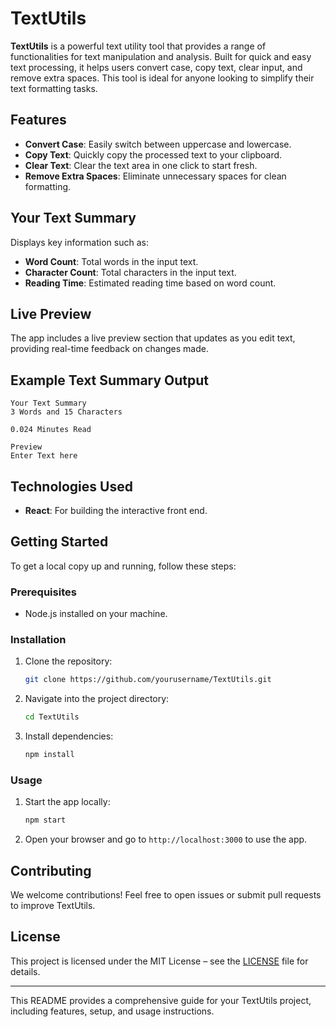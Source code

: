 # TextUtils

**TextUtils** is a powerful text utility tool that provides a range of functionalities for text manipulation and analysis. Built for quick and easy text processing, it helps users convert case, copy text, clear input, and remove extra spaces. This tool is ideal for anyone looking to simplify their text formatting tasks.

## Features

- **Convert Case**: Easily switch between uppercase and lowercase.
- **Copy Text**: Quickly copy the processed text to your clipboard.
- **Clear Text**: Clear the text area in one click to start fresh.
- **Remove Extra Spaces**: Eliminate unnecessary spaces for clean formatting.

## Your Text Summary
Displays key information such as:
- **Word Count**: Total words in the input text.
- **Character Count**: Total characters in the input text.
- **Reading Time**: Estimated reading time based on word count.

## Live Preview
The app includes a live preview section that updates as you edit text, providing real-time feedback on changes made.

## Example Text Summary Output

```
Your Text Summary
3 Words and 15 Characters

0.024 Minutes Read

Preview
Enter Text here
```

## Technologies Used

- **React**: For building the interactive front end.

## Getting Started

To get a local copy up and running, follow these steps:

### Prerequisites
- Node.js installed on your machine.

### Installation
1. Clone the repository:
   ```bash
   git clone https://github.com/yourusername/TextUtils.git
   ```
2. Navigate into the project directory:
   ```bash
   cd TextUtils
   ```
3. Install dependencies:
   ```bash
   npm install
   ```

### Usage
1. Start the app locally:
   ```bash
   npm start
   ```
2. Open your browser and go to `http://localhost:3000` to use the app.

## Contributing
We welcome contributions! Feel free to open issues or submit pull requests to improve TextUtils.

## License
This project is licensed under the MIT License – see the [LICENSE](LICENSE) file for details.

--- 

This README provides a comprehensive guide for your TextUtils project, including features, setup, and usage instructions.
